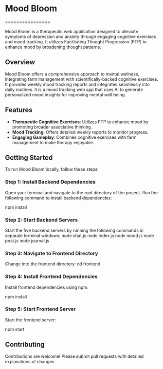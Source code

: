 # Mood Bloom
================

Mood Bloom is a therapeutic web application designed to alleviate symptoms of depression and anxiety through engaging cognitive exercises and mood tracking. It utilizes Facilitating Thought Progression (FTP) to enhance mood by broadening thought patterns.

## Overview
Mood Bloom offers a comprehensive approach to mental wellness, integrating farm management with scientifically-backed cognitive exercises. It provides weekly mood tracking reports and integrates seamlessly into daily routines. It is a mood tracking web app that uses AI to generate personalized mood insights for improving mental well being.

## Features
- **Therapeutic Cognitive Exercises**: Utilizes FTP to enhance mood by promoting broader associative thinking.
- **Mood Tracking**: Offers detailed weekly reports to monitor progress.
- **Engaging Gameplay**: Combines cognitive exercises with farm management to make therapy enjoyable.

## Getting Started
To run Mood Bloom locally, follow these steps:

### Step 1: Install Backend Dependencies
Open your terminal and navigate to the root directory of the project. Run the following command to install backend dependencies:

npm install


### Step 2: Start Backend Servers
Start the five backend servers by running the following commands in separate terminal windows:
node chat.js
node index.js
node mood.js
node post.js
node journal.js


### Step 3: Navigate to Frontend Directory
Change into the frontend directory:
cd frontend


### Step 4: Install Frontend Dependencies
Install frontend dependencies using npm:

npm install


### Step 5: Start Frontend Server
Start the frontend server:

npm start


## Contributing
Contributions are welcome! Please submit pull requests with detailed explanations of changes.


